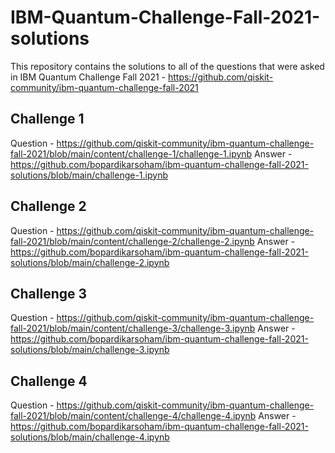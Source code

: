 # IBM-Quantum-Challenge-Fall-2021-solutions

This repository contains the solutions to all of the questions that were asked in IBM Quantum Challenge Fall 2021 - https://github.com/qiskit-community/ibm-quantum-challenge-fall-2021

## Challenge 1

Question - https://github.com/qiskit-community/ibm-quantum-challenge-fall-2021/blob/main/content/challenge-1/challenge-1.ipynb
Answer - https://github.com/bopardikarsoham/ibm-quantum-challenge-fall-2021-solutions/blob/main/challenge-1.ipynb

## Challenge 2

Question - https://github.com/qiskit-community/ibm-quantum-challenge-fall-2021/blob/main/content/challenge-2/challenge-2.ipynb
Answer - https://github.com/bopardikarsoham/ibm-quantum-challenge-fall-2021-solutions/blob/main/challenge-2.ipynb

## Challenge 3

Question - https://github.com/qiskit-community/ibm-quantum-challenge-fall-2021/blob/main/content/challenge-3/challenge-3.ipynb
Answer - https://github.com/bopardikarsoham/ibm-quantum-challenge-fall-2021-solutions/blob/main/challenge-3.ipynb

## Challenge 4

Question - https://github.com/qiskit-community/ibm-quantum-challenge-fall-2021/blob/main/content/challenge-4/challenge-4.ipynb
Answer - https://github.com/bopardikarsoham/ibm-quantum-challenge-fall-2021-solutions/blob/main/challenge-4.ipynb
